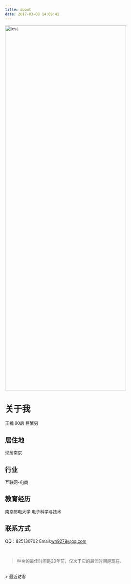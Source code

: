 ```yaml
---
title: about
date: 2017-03-08 14:09:41
---
```


<img src="index/00.png" width = "400" height = "1200" alt="test" align=center />

# 关于我
王楠
90后
巨蟹男
## 居住地
现居南京
## 行业
互联网-电商
## 教育经历
南京邮电大学 电子科学与技术
## 联系方式
QQ：825130702
Email:wn9279@qq.com

</br>
<blockquote class="blockquote-center">种树的最佳时间是20年前，仅次于它的最佳时间是现在。</blockquote>
</br>
> 最近访客
<div class="ds-recent-visitors" data-num-items="28" data-avatar-size="42" id="ds-recent-visitors"></div>


